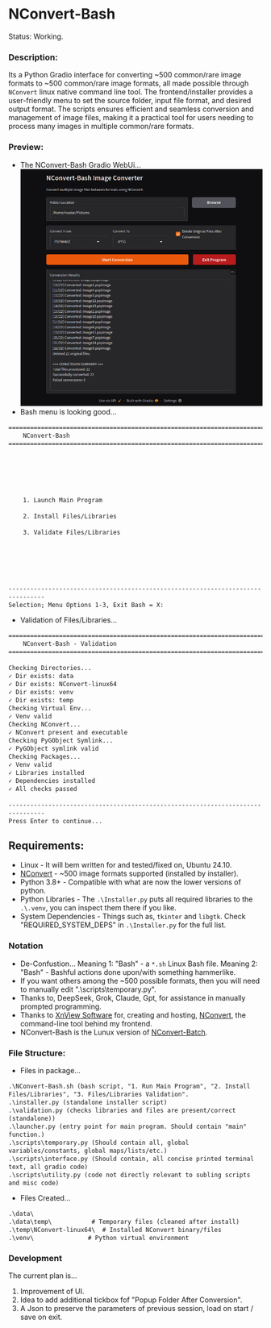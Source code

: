 # NConvert-Bash
Status: Working.


### Description:
Its a Python Gradio interface for converting ~500 common/rare image formats to ~500 common/rare image formats, all made possible through `NConvert` linux native command line tool. The frontend/installer provides a user-friendly menu to set the source folder, input file format, and desired output format. The scripts ensures efficient and seamless conversion and management of image files, making it a practical tool for users needing to process many images in multiple common/rare formats. 

### Preview:
- The NConvert-Bash Gradio WebUi...
![Alternative text](https://github.com/wiseman-timelord/NConvert-Bash/blob/main/media/gradio-interface.jpg?raw=true)
- Bash menu is looking good...
```
================================================================================
    NConvert-Bash
================================================================================






    1. Launch Main Program 

    2. Install Files/Libraries 

    3. Validate Files/Libraries 






--------------------------------------------------------------------------------
Selection; Menu Options 1-3, Exit Bash = X: 

```
- Validation of Files/Libraries...
```
================================================================================
    NConvert-Bash - Validation
================================================================================

Checking Directories...
✓ Dir exists: data
✓ Dir exists: NConvert-linux64
✓ Dir exists: venv
✓ Dir exists: temp
Checking Virtual Env...
✓ Venv valid
Checking NConvert...
✓ NConvert present and executable
Checking PyGObject Symlink...
✓ PyGObject symlink valid
Checking Packages...
✓ Venv valid
✓ Libraries installed
✓ Dependencies installed
✓ All checks passed

--------------------------------------------------------------------------------
Press Enter to continue...

```

## Requirements:
- Linux - It will bem written for and tested/fixed on, Ubuntu 24.10.
- [NConvert](https://www.xnview.com/en/nconvert) - ~500 image formats supported (installed by installer).
- Python 3.8+ - Compatible with what are now the lower versions of python.
- Python Libraries - The `.\Installer.py` puts all required libraries to the `.\.venv`, you can inspect them there if you like.
- System Dependencies - Things such as, `tkinter` and `libgtk`. Check "REQUIRED_SYSTEM_DEPS" in `.\Installer.py` for the full list.

### Notation
- De-Confustion... Meaning 1: "Bash" - a `*.sh` Linux Bash file. Meaning 2: "Bash" - Bashful actions done upon/with something hammerlike. 
- If you want others among the ~500 possible formats, then you will need to manually edit ".\scripts\temporary.py".
- Thanks to, DeepSeek, Grok, Claude, Gpt, for assistance in manually prompted programming. 
- Thanks to [XnView Software](https://www.xnview.com/en/) for, creating and hosting, [NConvert](https://www.xnview.com/en/nconvert/), the command-line tool behind my frontend.
- NConvert-Bash is the Lunux version of [NConvert-Batch](https://github.com/wiseman-timelord/NConvert-Batch).

### File Structure:
- Files in package...
```
.\NConvert-Bash.sh (bash script, "1. Run Main Program", "2. Install Files/Libraries", "3. Files/Libraries Validation".  
.\installer.py (standalone installer script)
.\validation.py (checks libraries and files are present/correct (standalone))
.\launcher.py (entry point for main program. Should contain "main" function.) 
.\scripts\temporary.py (Should contain all, global variables/constants, global maps/lists/etc.)
.\scripts\interface.py (Should contain, all concise printed terminal text, all gradio code)
.\scripts\utility.py (code not directly relevant to subling scripts and misc code)
```
- Files Created...
```
.\data\
.\data\temp\           # Temporary files (cleaned after install)
.\temp\NConvert-linux64\  # Installed NConvert binary/files
.\venv\               # Python virtual environment 
```

### Development
The current plan is...
1. Improvement of UI.
2. Idea to add additional tickbox fof "Popup Folder After Conversion".
3. A Json to preserve the parameters of previous session, load on start / save on exit.

